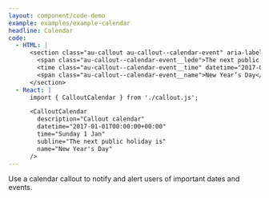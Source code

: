 ```yaml
---
layout: component/code-demo
example: examples/example-calendar
headline: Calendar
code:
  - HTML: |
      <section class="au-callout au-callout--calendar-event" aria-label="Callout calendar">
        <span class="au-callout--calendar-event__lede">The next public holiday is:</span>
        <time class="au-callout--calendar-event__time" datetime="2017-01-01T00:00:00+00:00">Sunday 1 January</time>
        <span class="au-callout--calendar-event__name">New Year’s Day</span>
      </section>
  - React: |
      import { CalloutCalendar } from './callout.js';

      <CalloutCalendar
        description="Callout calendar"
        datetime="2017-01-01T00:00:00+00:00"
        time="Sunday 1 Jan"
        subline="The next public holiday is"
        name="New Year's Day"
      />
---
```


Use a calendar callout to notify and alert users of important dates and events.
